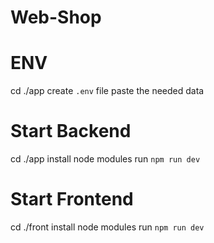 # Web-Shop

# ENV
cd ./app
create `.env` file
paste the needed data

# Start Backend
cd ./app
install node modules
run `npm run dev`

# Start Frontend
cd ./front
install node modules
run `npm run dev`